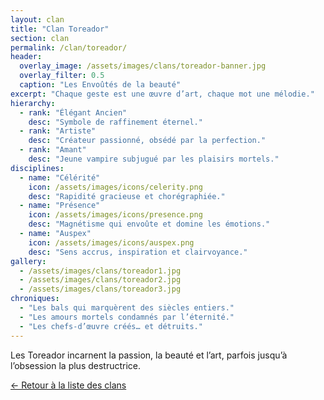 ```yaml
---
layout: clan
title: "Clan Toreador"
section: clan
permalink: /clan/toreador/
header:
  overlay_image: /assets/images/clans/toreador-banner.jpg
  overlay_filter: 0.5
  caption: "Les Envoûtés de la beauté"
excerpt: "Chaque geste est une œuvre d’art, chaque mot une mélodie."
hierarchy:
  - rank: "Élégant Ancien"
    desc: "Symbole de raffinement éternel."
  - rank: "Artiste"
    desc: "Créateur passionné, obsédé par la perfection."
  - rank: "Amant"
    desc: "Jeune vampire subjugué par les plaisirs mortels."
disciplines:
  - name: "Célérité"
    icon: /assets/images/icons/celerity.png
    desc: "Rapidité gracieuse et chorégraphiée."
  - name: "Présence"
    icon: /assets/images/icons/presence.png
    desc: "Magnétisme qui envoûte et domine les émotions."
  - name: "Auspex"
    icon: /assets/images/icons/auspex.png
    desc: "Sens accrus, inspiration et clairvoyance."
gallery:
  - /assets/images/clans/toreador1.jpg
  - /assets/images/clans/toreador2.jpg
  - /assets/images/clans/toreador3.jpg
chroniques:
  - "Les bals qui marquèrent des siècles entiers."
  - "Les amours mortels condamnés par l’éternité."
  - "Les chefs-d’œuvre créés… et détruits."
---
```


Les Toreador incarnent la passion, la beauté et l’art, parfois jusqu’à l’obsession la plus destructrice.

[← Retour à la liste des clans](/univers/clans/)
